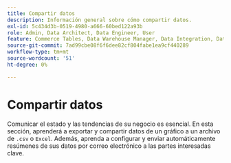 ```yaml
---
title: Compartir datos
description: Información general sobre cómo compartir datos.
exl-id: 5c434d3b-0519-4980-a666-60bed122a93b
role: Admin, Data Architect, Data Engineer, User
feature: Commerce Tables, Data Warehouse Manager, Data Integration, Data Import/Export
source-git-commit: 7ad99cbe08f6f6dee82cf804fabe1ea9cf440289
workflow-type: tm+mt
source-wordcount: '51'
ht-degree: 0%

---
```


# Compartir datos

Comunicar el estado y las tendencias de su negocio es esencial. En esta sección, aprenderá a exportar y compartir datos de un gráfico a un archivo de `.csv` o `Excel`. Además, aprenda a configurar y enviar automáticamente resúmenes de sus datos por correo electrónico a las partes interesadas clave.
